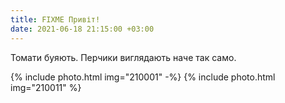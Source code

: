 ```yaml
---
title: FIXME Привіт!
date: 2021-06-18 21:15:00 +03:00
---
```


Томати буяють. Перчики виглядають наче так само.

{% include photo.html img="210001" -%}
{% include photo.html img="210011" %}
